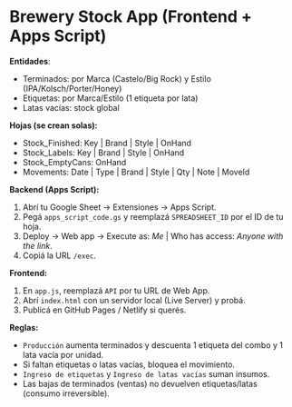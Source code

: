 # Brewery Stock App (Frontend + Apps Script)

**Entidades**:
- Terminados: por Marca (Castelo/Big Rock) y Estilo (IPA/Kolsch/Porter/Honey)
- Etiquetas: por Marca/Estilo (1 etiqueta por lata)
- Latas vacías: stock global

**Hojas (se crean solas):**
- Stock_Finished: Key | Brand | Style | OnHand
- Stock_Labels:   Key | Brand | Style | OnHand
- Stock_EmptyCans: OnHand
- Movements: Date | Type | Brand | Style | Qty | Note | MoveId

**Backend (Apps Script):**
1) Abrí tu Google Sheet → Extensiones → Apps Script.
2) Pegá `apps_script_code.gs` y reemplazá `SPREADSHEET_ID` por el ID de tu hoja.
3) Deploy → Web app → Execute as: *Me* | Who has access: *Anyone with the link*.
4) Copiá la URL `/exec`.

**Frontend:**
1) En `app.js`, reemplazá `API` por tu URL de Web App.
2) Abrí `index.html` con un servidor local (Live Server) y probá.
3) Publicá en GitHub Pages / Netlify si querés.

**Reglas:**
- `Producción` aumenta terminados y descuenta 1 etiqueta del combo y 1 lata vacía por unidad.
- Si faltan etiquetas o latas vacías, bloquea el movimiento.
- `Ingreso de etiquetas` y `Ingreso de latas vacías` suman insumos.
- Las bajas de terminados (ventas) no devuelven etiquetas/latas (consumo irreversible).
